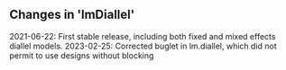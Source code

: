 ## Changes in 'lmDiallel'

2021-06-22: First stable release, including both fixed and mixed effects diallel models.
2023-02-25: Corrected buglet in lm.diallel, which did not permit to use designs without blocking
